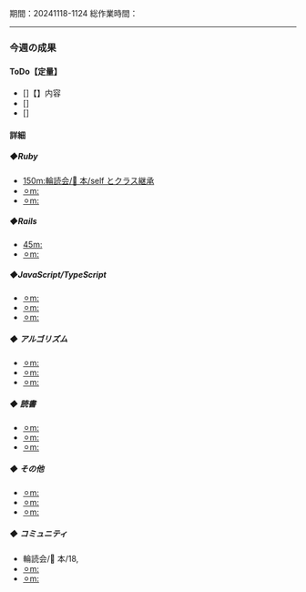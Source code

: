 期間：20241118-1124
総作業時間：

---

### 今週の成果

#### ToDo【定量】

- []【】内容
- []
- []

#### 詳細

##### ◆Ruby

- [150m:輪読会/🍒 本/self とクラス継承](https://github.com/yu-ka3028/TIL/blob/main/Ruby/202411181245.md)
- [⚪︎m:]()
- [⚪︎m:]()

##### ◆Rails

- [45m:]()
- [⚪︎m:]()

##### ◆JavaScript/TypeScript

- [⚪︎m:]()
- [⚪︎m:]()
- [⚪︎m:]()

##### ◆ アルゴリズム

- [⚪︎m:]()
- [⚪︎m:]()
- [⚪︎m:]()

##### ◆ 読書

- [⚪︎m:]()
- [⚪︎m:]()
- [⚪︎m:]()

##### ◆ その他

- [⚪︎m:]()
- [⚪︎m:]()
- [⚪︎m:]()

##### ◆ コミュニティ

- 輪読会/🍒 本/18,
- [⚪︎m:]()
- [⚪︎m:]()
